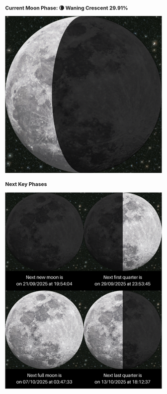 ### Current Moon Phase: 🌘 Waning Crescent 29.91%
![Moon Phase](moonphase.png)
### Next Key Phases
![Gallery](gallery.png)
